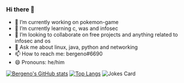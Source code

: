 ### Hi there 👋

- 🔭 I’m currently working on pokemon-game
- 🌱 I’m currently learning c, was and infosec
- 👯 I’m looking to collaborate on free projects and anything related to infosec and os
- 💬 Ask me about linux, java, python and networking
- 📫 How to reach me: bergeno#6690
- 😄 Pronouns: he/him

[![Bergeno's GitHub stats](https://github-readme-stats.vercel.app/api?username=bergeno&show_icons=true&theme=radical)](https://www.youtube.com/watch?v=dQw4w9WgXcQ) 
[![Top Langs](https://github-readme-stats.vercel.app/api/top-langs/?username=bergeno&layout=compact&theme=radical)](https://www.youtube.com/watch?v=dQw4w9WgXcQ)
![Jokes Card](https://readme-jokes.vercel.app/api?theme=tokyonight)
<!--
**bergeno/bergeno** is a ✨ _special_ ✨ repository because its `README.md` (this file) appears on your GitHub profile.



- 🔭 I’m currently working on ...
- 🌱 I’m currently learning c, was and infosec
- 👯 I’m looking to collaborate on free projects and anything related to infosec and os
- 💬 Ask me about linux, java, python and network
- 📫 How to reach me: bergeno#6690
- 😄 Pronouns: he/him
